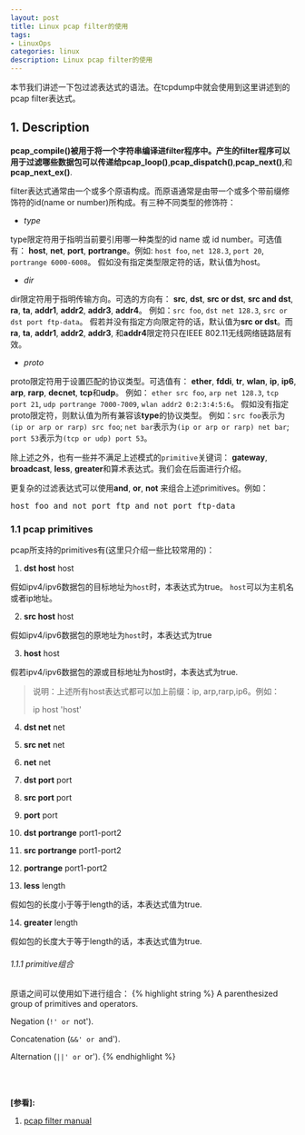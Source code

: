```yaml
---
layout: post
title: Linux pcap filter的使用
tags:
- LinuxOps
categories: linux
description: Linux pcap filter的使用
---
```



本节我们讲述一下包过滤表达式的语法。在tcpdump中就会使用到这里讲述到的pcap filter表达式。



<!-- more -->


## 1. Description

**pcap_compile()**被用于将一个字符串编译进filter程序中。产生的filter程序可以用于过滤哪些数据包可以传递给**pcap_loop()**,**pcap_dispatch()**,**pcap_next()**,和**pcap_next_ex()**.

filter表达式通常由一个或多个原语构成。而原语通常是由带一个或多个带前缀修饰符的id(name or number)所构成。有三种不同类型的修饰符：

* *type*
 
type限定符用于指明当前要引用哪一种类型的id name 或 id number。可选值有： **host**, **net**, **port**, **portrange**。例如: ```host foo```, ```net 128.3```, ```port 20```, ```portrange 6000-6008```。 假如没有指定类型限定符的话，默认值为host。

* *dir*

dir限定符用于指明传输方向。可选的方向有： **src**, **dst**, **src or dst**, **src and dst**, **ra**, **ta**, **addr1**, **addr2**, **addr3**, **addr4**。 例如：```src foo```, ```dst net 128.3```, ```src or dst port ftp-data```。 假若并没有指定方向限定符的话，默认值为**src or dst**。而**ra**, **ta**, **addr1**, **addr2**, **addr3**, 和**addr4**限定符只在IEEE 802.11无线网络链路层有效。

* *proto*

proto限定符用于设置匹配的协议类型。可选值有： **ether**, **fddi**, **tr**, **wlan**, **ip**, **ip6**, **arp**, **rarp**, **decnet**, **tcp**和**udp**。 例如： ```ether src foo```, ```arp net 128.3```, ```tcp port 21```, ```udp portrange 7000-7009```, ```wlan addr2 0:2:3:4:5:6```。 假如没有指定proto限定符，则默认值为所有兼容该**type**的协议类型。 例如：```src foo```表示为```(ip or arp or rarp) src foo```; ```net bar```表示为```(ip or arp or rarp) net bar```; ```port 53```表示为```(tcp or udp) port 53```。



除上述之外，也有一些并不满足上述模式的```primitive```关键词： **gateway**, **broadcast**, **less**, **greater**和算术表达式。我们会在后面进行介绍。

更复杂的过滤表达式可以使用**and**, **or**, **not** 来组合上述primitives。例如：
<pre>
host foo and not port ftp and not port ftp-data
</pre>

### 1.1 pcap primitives

pcap所支持的primitives有(这里只介绍一些比较常用的)：

1) **dst host** host 

假如ipv4/ipv6数据包的目标地址为```host```时，本表达式为true。 ```host```可以为主机名或者ip地址。

2) **src host** host 

假如ipv4/ipv6数据包的原地址为```host```时，本表达式为true

3) **host** host 

假若ipv4/ipv6数据包的源或目标地址为host时，本表达式为true.

>说明：上述所有host表达式都可以加上前缀：ip, arp,rarp,ip6。例如：
>
> ip host 'host'

4) **dst net** net 

5) **src net** net 

6) **net** net 

7) **dst port** port 

8) **src port** port 

9) **port** port 


10) **dst portrange** port1-port2 

11) **src portrange** port1-port2

12) **portrange** port1-port2 

13) **less** length 

假如包的长度小于等于length的话，本表达式值为true.

14) **greater** length 

假如包的长度大于等于length的话，本表达式值为true.

###### 1.1.1 primitive组合
原语之间可以使用如下进行组合：
{% highlight string %}
A parenthesized group of primitives and operators.

Negation (`!' or `not').

Concatenation (`&&' or `and').

Alternation (`||' or `or').
{% endhighlight %}






<br />
<br />

**[参看]:**

1. [pcap filter manual](http://www.tcpdump.org/manpages/pcap-filter.7.html)




<br />
<br />
<br />





